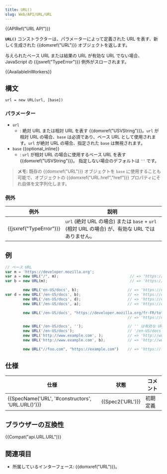 ```yaml
---
title: URL()
slug: Web/API/URL/URL
---
```


{{APIRef("URL API")}}

**`URL()`** コンストラクターは、パラメーターによって定義された URL を表す、新しく生成された {{domxref("URL")}} オブジェクトを返します。

与えられたベース URL または結果の URL が有効な URL でない場合、JavaScript の {{jsxref("TypeError")}} 例外がスローされます。

{{AvailableInWorkers}}

## 構文

```
url = new URL(url, [base])
```

### パラメーター

- `url`
  - : 絶対 URL または相対 URL を表す {{domxref("USVString")}}。`url` が相対 URL の場合、`base` は必須であり、ベース URL として使用されます。`url` が絶対 URL の場合、指定された `base` は無視されます。
- `base` {{optional_inline}}
  - : `url` が相対 URL の場合に使用するベース URL を表す {{domxref("USVString")}}。 指定しない場合のデフォルトは `''` です。

> **メモ:** 既存の {{domxref("URL")}} オブジェクトを `base` に使用することも可能で、オブジェクトの {{domxref("URL.href","href")}} プロパティにそれ自体を文字列化します。

### 例外

| 例外                             | 説明                                                                                            |
| -------------------------------- | ----------------------------------------------------------------------------------------------- |
| {{jsxref("TypeError")}} | `url` (絶対 URL の場合) または `base` + `url` (相対 URL の場合) が、有効な URL ではありません。 |

## 例

```js
// ベース URL
var m = 'https://developer.mozilla.org';
var a = new URL("/", m);                                // => 'https://developer.mozilla.org/'
var b = new URL(m);                                     // => 'https://developer.mozilla.org/'

        new URL('en-US/docs', b);                      // => 'https://developer.mozilla.org/en-US/docs'
var d = new URL('/en-US/docs', b);                     // => 'https://developer.mozilla.org/en-US/docs'
        new URL('/en-US/docs', d);                     // => 'https://developer.mozilla.org/en-US/docs'
        new URL('/en-US/docs', a);                     // => 'https://developer.mozilla.org/en-US/docs'

        new URL('/en-US/docs', "https://developer.mozilla.org/fr-FR/toto");
                                                       // => 'https://developer.mozilla.org/en-US/docs'

        new URL('/en-US/docs', '');                    // '' は有効な URL ではないため、TypeError 例外が発生します
        new URL('/en-US/docs');                        // '/en-US/docs' は有効な URL ではないため、TypeError 例外が発生します
        new URL('http://www.example.com', );           // => 'http://www.example.com/'
        new URL('http://www.example.com', b);          // => 'http://www.example.com/'

        new URL("//foo.com", "https://example.com")    // => 'https://foo.com' (相対 URL を参照)
```

## 仕様

| 仕様                                                             | 状態                 | コメント |
| ---------------------------------------------------------------- | -------------------- | -------- |
| {{SpecName('URL', '#constructors', 'URL.URL()')}} | {{Spec2('URL')}} | 初期定義 |

## ブラウザーの互換性

{{Compat("api.URL.URL")}}

## 関連項目

- 所属しているインターフェース: {{domxref("URL")}}。
